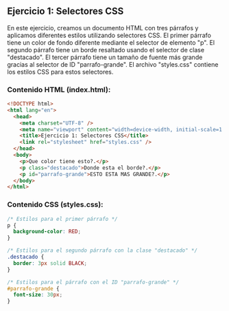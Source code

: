 ## Ejercicio 1: Selectores CSS

En este ejercicio, creamos un documento HTML con tres párrafos y aplicamos diferentes estilos utilizando selectores CSS. El primer párrafo tiene un color de fondo diferente mediante el selector de elemento "p". El segundo párrafo tiene un borde resaltado usando el selector de clase "destacado". El tercer párrafo tiene un tamaño de fuente más grande gracias al selector de ID "parrafo-grande". El archivo "styles.css" contiene los estilos CSS para estos selectores.

### Contenido HTML (index.html):

```html
<!DOCTYPE html>
<html lang="en">
  <head>
    <meta charset="UTF-8" />
    <meta name="viewport" content="width=device-width, initial-scale=1.0" />
    <title>Ejercicio 1: Selectores CSS</title>
    <link rel="stylesheet" href="styles.css" />
  </head>
  <body>
    <p>Que color tiene esto?.</p>
    <p class="destacado">Donde esta el borde?.</p>
    <p id="parrafo-grande">ESTO ESTA MAS GRANDE?.</p>
  </body>
</html>
```

### Contenido CSS (styles.css):

```css
/* Estilos para el primer párrafo */
p {
  background-color: RED;
}

/* Estilos para el segundo párrafo con la clase "destacado" */
.destacado {
  border: 3px solid BLACK;
}

/* Estilos para el párrafo con el ID "parrafo-grande" */
#parrafo-grande {
  font-size: 30px;
}
```
